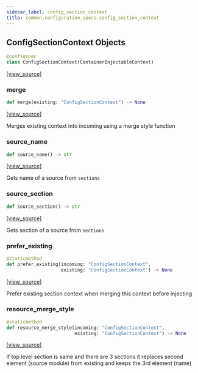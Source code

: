 ```yaml
---
sidebar_label: config_section_context
title: common.configuration.specs.config_section_context
---
```


## ConfigSectionContext Objects

```python
@configspec
class ConfigSectionContext(ContainerInjectableContext)
```

[[view_source]](https://github.com/dlt-hub/dlt/blob/e9c9ecfa8a644fdb516dd74aabca3bf75bafb154/dlt/common/configuration/specs/config_section_context.py#L8)

### merge

```python
def merge(existing: "ConfigSectionContext") -> None
```

[[view_source]](https://github.com/dlt-hub/dlt/blob/e9c9ecfa8a644fdb516dd74aabca3bf75bafb154/dlt/common/configuration/specs/config_section_context.py#L16)

Merges existing context into incoming using a merge style function

### source\_name

```python
def source_name() -> str
```

[[view_source]](https://github.com/dlt-hub/dlt/blob/e9c9ecfa8a644fdb516dd74aabca3bf75bafb154/dlt/common/configuration/specs/config_section_context.py#L21)

Gets name of a source from `sections`

### source\_section

```python
def source_section() -> str
```

[[view_source]](https://github.com/dlt-hub/dlt/blob/e9c9ecfa8a644fdb516dd74aabca3bf75bafb154/dlt/common/configuration/specs/config_section_context.py#L27)

Gets section of a source from `sections`

### prefer\_existing

```python
@staticmethod
def prefer_existing(incoming: "ConfigSectionContext",
                    existing: "ConfigSectionContext") -> None
```

[[view_source]](https://github.com/dlt-hub/dlt/blob/e9c9ecfa8a644fdb516dd74aabca3bf75bafb154/dlt/common/configuration/specs/config_section_context.py#L40)

Prefer existing section context when merging this context before injecting

### resource\_merge\_style

```python
@staticmethod
def resource_merge_style(incoming: "ConfigSectionContext",
                         existing: "ConfigSectionContext") -> None
```

[[view_source]](https://github.com/dlt-hub/dlt/blob/e9c9ecfa8a644fdb516dd74aabca3bf75bafb154/dlt/common/configuration/specs/config_section_context.py#L47)

If top level section is same and there are 3 sections it replaces second element (source module) from existing and keeps the 3rd element (name)

